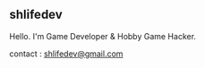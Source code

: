 ## shlifedev


  Hello. I'm Game Developer & Hobby Game Hacker.
  
 
 
  contact :   shlifedev@gmail.com
